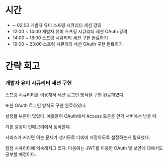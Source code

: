 # 시간
- ~ 02:00 개발자 유미 스프링 시큐리티 세션 강의
- 12:00 ~ 14:00 개발자 유미 스프링 시큐리티 세션 OAuth 강의
- 14:00 ~ 18:00 스프링 시큐리티 세션 구현 완료하기
- 19:00 ~ 23:00 스프링 시큐리티 세션 OAuth 구현 완료하기

# 간략 회고

### 개발자 유미 시큐리티 세션 구현

스프링 시큐리티를 이용해서 세션 로그인 방식을 구현 완료하였다.

또한 OAuth 로그인 방식도 구현 완료하였다.

설정할 부분이 많았다. 예를들어 OAuth에서 Access 토큰을 인가 서버에서 받을 때

기본 설정이 인메모리에서 동작한다.

서비스가 커지면 이는 문제가 생기므로 디비에 저장하도록 설정하는게 필요했다.

점점 시큐리티에 익숙해지고 있다. 다음에는 JWT를 이용한 OAuth 및 보안에 대해서도 공부할 예정이다.